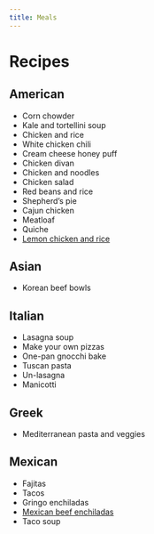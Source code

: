 ```yaml
---
title: Meals
---
```

# Recipes
## American
- Corn chowder
- Kale and tortellini soup
- Chicken and rice
- White chicken chili
- Cream cheese honey puff
- Chicken divan
- Chicken and noodles
- Chicken salad
- Red beans and rice
- Shepherd’s pie
- Cajun chicken
- Meatloaf
- Quiche
- [Lemon chicken and rice](_posts/meals/lemon_chicken.md)

## Asian
- Korean beef bowls

## Italian
- Lasagna soup
- Make your own pizzas
- One-pan gnocchi bake
- Tuscan pasta
- Un-lasagna
- Manicotti

## Greek
- Mediterranean pasta and veggies

## Mexican
- Fajitas
- Tacos
- Gringo enchiladas
- [Mexican beef enchiladas](_posts/meals/mexican_beef_enchiladas.md)
- Taco soup
